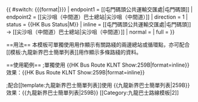 {{ #switch: {{{format|}}}
  | endpoint1 = [[屯門碼頭公共運輸交匯處|屯門碼頭]]
  | endpoint2 = [[尖沙咀（中間道）巴士總站|尖沙咀（中間道）]]
  | direction = 1
  | status = {{HK Bus Status|M}}
  | inline = [[屯門碼頭公共運輸交匯處|屯門碼頭]] → [[尖沙咀（中間道）巴士總站|尖沙咀（中間道）]]
  | normal =
  | full =
}}<noinclude>

==用法==
本模板可單獨使用用作顯示有關路綫的兩邊總站或循環點，亦可配合[[模板:九龍新界巴士簡單列表]]用作顯示多條路綫的資料。

==使用範例==
;單獨使用
<nowiki>{{HK Bus Route KLNT Show:259B|format=inline}}</nowiki><br>
效果：{{HK Bus Route KLNT Show:259B|format=inline}}

;配合[[template:九龍新界巴士簡單列表]]使用
<nowiki>{{九龍新界巴士簡單列表|259B}}</nowiki>
效果：{{九龍新界巴士簡單列表|259B}}
[[Category:九龍巴士路線模板|2]]</noinclude>